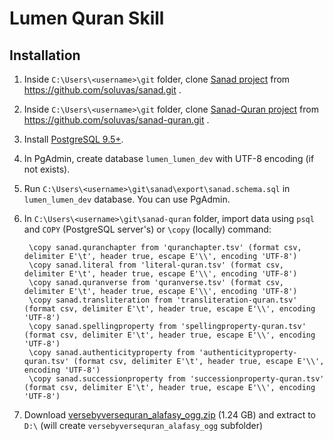 # Lumen Quran Skill

## Installation

1. Inside `C:\Users\<username>\git` folder, clone [Sanad project](https://github.com/soluvas/sanad) from https://github.com/soluvas/sanad.git .
2. Inside `C:\Users\<username>\git` folder, clone [Sanad-Quran project](https://github.com/soluvas/sanad-quran) from https://github.com/soluvas/sanad-quran.git .
3. Install [PostgreSQL 9.5+](http://www.postgresql.org/).
4. In PgAdmin, create database `lumen_lumen_dev` with UTF-8 encoding (if not exists).
5. Run `C:\Users\<username>\git\sanad\export\sanad.schema.sql` in `lumen_lumen_dev` database. You can use PgAdmin.
6. In `C:\Users\<username>\git\sanad-quran` folder, import data using `psql` and `COPY` (PostgreSQL server's) or `\copy` (locally) command:

        \copy sanad.quranchapter from 'quranchapter.tsv' (format csv, delimiter E'\t', header true, escape E'\\', encoding 'UTF-8')
        \copy sanad.literal from 'literal-quran.tsv' (format csv, delimiter E'\t', header true, escape E'\\', encoding 'UTF-8')
        \copy sanad.quranverse from 'quranverse.tsv' (format csv, delimiter E'\t', header true, escape E'\\', encoding 'UTF-8')
        \copy sanad.transliteration from 'transliteration-quran.tsv' (format csv, delimiter E'\t', header true, escape E'\\', encoding 'UTF-8')
        \copy sanad.spellingproperty from 'spellingproperty-quran.tsv' (format csv, delimiter E'\t', header true, escape E'\\', encoding 'UTF-8')
        \copy sanad.authenticityproperty from 'authenticityproperty-quran.tsv' (format csv, delimiter E'\t', header true, escape E'\\', encoding 'UTF-8')
        \copy sanad.successionproperty from 'successionproperty-quran.tsv' (format csv, delimiter E'\t', header true, escape E'\\', encoding 'UTF-8')
7. Download [versebyversequran_alafasy_ogg.zip](https://drive.google.com/file/d/0B9dx38a6NVxKZjlfcWR6aWVod28/view?usp=sharing) (1.24 GB) and extract to `D:\` (will create `versebyversequran_alafasy_ogg` subfolder)
